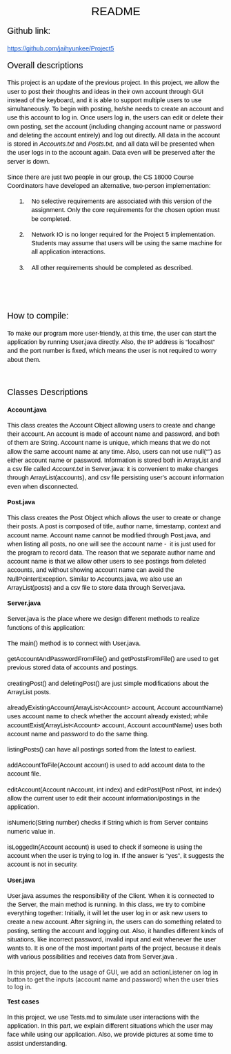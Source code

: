 <p style="text-align: center;"><span style="font-size:20pt;font-family:Arial;color:#000000;background-color:transparent;font-weight:400;font-style:normal;font-variant:normal;text-decoration:none;vertical-align:baseline;white-space:pre;white-space:pre-wrap;">README</span></p>
<p dir="ltr" style="line-height:1.38;margin-top:12pt;margin-bottom:12pt;"><span style="font-size:15pt;font-family:Arial;color:#000000;background-color:transparent;font-weight:400;font-style:normal;font-variant:normal;text-decoration:none;vertical-align:baseline;white-space:pre;white-space:pre-wrap;">Github link:&nbsp;</span></p>
<p dir="ltr" style="line-height:1.38;margin-top:12pt;margin-bottom:12pt;"><a href="https://github.com/jaihyunkee/Project5" style="text-decoration:none;"><span style="font-size:11pt;font-family:Arial;color:#1155cc;background-color:transparent;font-weight:400;font-style:normal;font-variant:normal;text-decoration:underline;-webkit-text-decoration-skip:none;text-decoration-skip-ink:none;vertical-align:baseline;white-space:pre;white-space:pre-wrap;">https://github.com/jaihyunkee/Project5</span></a></p>
<p dir="ltr" style="line-height:1.38;margin-top:12pt;margin-bottom:12pt;"><span style="font-size:15pt;font-family:Arial;color:#000000;background-color:transparent;font-weight:400;font-style:normal;font-variant:normal;text-decoration:none;vertical-align:baseline;white-space:pre;white-space:pre-wrap;">Overall descriptions</span></p>
<p dir="ltr" style="line-height:1.38;margin-top:12pt;margin-bottom:12pt;"><span style="font-size:11pt;font-family:Arial;color:#000000;background-color:transparent;font-weight:400;font-style:normal;font-variant:normal;text-decoration:none;vertical-align:baseline;white-space:pre;white-space:pre-wrap;">This project is an update of the previous project. In this project, we allow the user to post their thoughts and ideas in their own account through GUI instead of the keyboard, and it is able to support multiple users to use simultaneously. To begin with posting, he/she needs to create an account and use this account to log in. Once users log in, the users can edit or delete their own posting, set the account (including changing account name or password and deleting the account entirely) and log out directly. All data in the account is stored in&nbsp;</span><span style="font-size:11pt;font-family:Arial;color:#000000;background-color:transparent;font-weight:400;font-style:italic;font-variant:normal;text-decoration:none;vertical-align:baseline;white-space:pre;white-space:pre-wrap;">Accounts.txt</span><span style="font-size:11pt;font-family:Arial;color:#000000;background-color:transparent;font-weight:400;font-style:normal;font-variant:normal;text-decoration:none;vertical-align:baseline;white-space:pre;white-space:pre-wrap;">&nbsp;and&nbsp;</span><span style="font-size:11pt;font-family:Arial;color:#000000;background-color:transparent;font-weight:400;font-style:italic;font-variant:normal;text-decoration:none;vertical-align:baseline;white-space:pre;white-space:pre-wrap;">Posts.txt</span><span style="font-size:11pt;font-family:Arial;color:#000000;background-color:transparent;font-weight:400;font-style:normal;font-variant:normal;text-decoration:none;vertical-align:baseline;white-space:pre;white-space:pre-wrap;">, and all data will be presented when the user logs in to the account again. Data even will be preserved after the server is down.</span></p>
<p dir="ltr" style="line-height:1.38;margin-top:12pt;margin-bottom:12pt;"><span style="font-size:11pt;font-family:Arial;color:#000000;background-color:transparent;font-weight:400;font-style:normal;font-variant:normal;text-decoration:none;vertical-align:baseline;white-space:pre;white-space:pre-wrap;">Since there are just two people in our group, the CS 18000 Course Coordinators have developed an alternative, two-person implementation:</span></p>
<p dir="ltr" style="line-height:1.38;margin-left: 21pt;text-indent: -21pt;margin-top:12pt;margin-bottom:12pt;padding:0pt 0pt 0pt 21pt;"><span style="font-size:11pt;font-family:Arial;color:#000000;background-color:transparent;font-weight:400;font-style:normal;font-variant:normal;text-decoration:none;vertical-align:baseline;white-space:pre;white-space:pre-wrap;">1.</span><span style="font-size:6.999999999999999pt;font-family:'Times New Roman';color:#000000;background-color:transparent;font-weight:400;font-style:normal;font-variant:normal;text-decoration:none;vertical-align:baseline;white-space:pre;white-space:pre-wrap;">&nbsp; &nbsp; &nbsp; &nbsp;</span><span style="font-size:11pt;font-family:Arial;color:#000000;background-color:transparent;font-weight:400;font-style:normal;font-variant:normal;text-decoration:none;vertical-align:baseline;white-space:pre;white-space:pre-wrap;">No selective requirements are associated with this version of the assignment. Only the core requirements for the chosen option must be completed.</span></p>
<p dir="ltr" style="line-height:1.38;margin-left: 21pt;text-indent: -21pt;margin-top:12pt;margin-bottom:12pt;padding:0pt 0pt 0pt 21pt;"><span style="font-size:11pt;font-family:Arial;color:#000000;background-color:transparent;font-weight:400;font-style:normal;font-variant:normal;text-decoration:none;vertical-align:baseline;white-space:pre;white-space:pre-wrap;">2.</span><span style="font-size:6.999999999999999pt;font-family:'Times New Roman';color:#000000;background-color:transparent;font-weight:400;font-style:normal;font-variant:normal;text-decoration:none;vertical-align:baseline;white-space:pre;white-space:pre-wrap;">&nbsp; &nbsp; &nbsp; &nbsp;</span><span style="font-size:11pt;font-family:Arial;color:#000000;background-color:transparent;font-weight:400;font-style:normal;font-variant:normal;text-decoration:none;vertical-align:baseline;white-space:pre;white-space:pre-wrap;">Network IO is no longer required for the Project 5 implementation. Students may assume that users will be using the same machine for all application interactions.</span></p>
<p dir="ltr" style="line-height:1.38;margin-left: 21pt;text-indent: -21pt;margin-top:12pt;margin-bottom:12pt;padding:0pt 0pt 0pt 21pt;"><span style="font-size:11pt;font-family:Arial;color:#000000;background-color:transparent;font-weight:400;font-style:normal;font-variant:normal;text-decoration:none;vertical-align:baseline;white-space:pre;white-space:pre-wrap;">3.</span><span style="font-size:6.999999999999999pt;font-family:'Times New Roman';color:#000000;background-color:transparent;font-weight:400;font-style:normal;font-variant:normal;text-decoration:none;vertical-align:baseline;white-space:pre;white-space:pre-wrap;">&nbsp; &nbsp; &nbsp; &nbsp;</span><span style="font-size:11pt;font-family:Arial;color:#000000;background-color:transparent;font-weight:400;font-style:normal;font-variant:normal;text-decoration:none;vertical-align:baseline;white-space:pre;white-space:pre-wrap;">All other requirements should be completed as described.</span></p>
<p dir="ltr" style="line-height:1.38;margin-top:12pt;margin-bottom:12pt;"><span style="font-size:11pt;font-family:Arial;color:#000000;background-color:transparent;font-weight:400;font-style:normal;font-variant:normal;text-decoration:none;vertical-align:baseline;white-space:pre;white-space:pre-wrap;">&nbsp;</span></p>
<p dir="ltr" style="line-height:1.38;margin-top:12pt;margin-bottom:12pt;"><span style="font-size:11pt;font-family:Arial;color:#000000;background-color:transparent;font-weight:400;font-style:normal;font-variant:normal;text-decoration:none;vertical-align:baseline;white-space:pre;white-space:pre-wrap;">&nbsp;</span></p>
<p dir="ltr" style="line-height:1.38;margin-top:12pt;margin-bottom:12pt;"><span style="font-size:15pt;font-family:Arial;color:#000000;background-color:transparent;font-weight:400;font-style:normal;font-variant:normal;text-decoration:none;vertical-align:baseline;white-space:pre;white-space:pre-wrap;">How to compile:</span></p>
<p dir="ltr" style="line-height:1.38;margin-top:12pt;margin-bottom:12pt;"><span style="font-size:11pt;font-family:Arial;color:#000000;background-color:transparent;font-weight:400;font-style:normal;font-variant:normal;text-decoration:none;vertical-align:baseline;white-space:pre;white-space:pre-wrap;">To make our program more user-friendly, at this time, the user can start the application by running User.java directly. Also, the IP address is &ldquo;localhost&rdquo; and the port number is fixed, which means the user is not required to worry about them.</span></p>
<p dir="ltr" style="line-height:1.38;margin-top:12pt;margin-bottom:12pt;"><span style="font-size:11pt;font-family:Arial;color:#000000;background-color:transparent;font-weight:400;font-style:normal;font-variant:normal;text-decoration:none;vertical-align:baseline;white-space:pre;white-space:pre-wrap;">&nbsp;</span></p>
<p dir="ltr" style="line-height:1.38;margin-top:12pt;margin-bottom:12pt;"><span style="font-size:15pt;font-family:Arial;color:#000000;background-color:transparent;font-weight:400;font-style:normal;font-variant:normal;text-decoration:none;vertical-align:baseline;white-space:pre;white-space:pre-wrap;">Classes Descriptions</span></p>
<p dir="ltr" style="line-height:1.38;margin-top:12pt;margin-bottom:12pt;"><span style="font-size:11pt;font-family:Arial;color:#000000;background-color:transparent;font-weight:700;font-style:normal;font-variant:normal;text-decoration:none;vertical-align:baseline;white-space:pre;white-space:pre-wrap;">Account.java</span></p>
<p dir="ltr" style="line-height:1.38;margin-top:12pt;margin-bottom:12pt;"><span style="font-size:11pt;font-family:Arial;color:#000000;background-color:transparent;font-weight:400;font-style:normal;font-variant:normal;text-decoration:none;vertical-align:baseline;white-space:pre;white-space:pre-wrap;">This class creates the Account Object allowing users to create and change their account. An account is made of account name and password, and both of them are String. Account name is unique, which means that we do not allow the same account name at any time. Also, users can not use null(&ldquo;&rdquo;) as either account name or password. Information is stored both in ArrayList and a csv file called&nbsp;</span><span style="font-size:11pt;font-family:Arial;color:#000000;background-color:transparent;font-weight:400;font-style:italic;font-variant:normal;text-decoration:none;vertical-align:baseline;white-space:pre;white-space:pre-wrap;">Account.txt</span><span style="font-size:11pt;font-family:Arial;color:#000000;background-color:transparent;font-weight:400;font-style:normal;font-variant:normal;text-decoration:none;vertical-align:baseline;white-space:pre;white-space:pre-wrap;">&nbsp;in Server.java: it is convenient to make changes through ArrayList(accounts), and csv file persisting user&rsquo;s account information even when disconnected.</span></p>
<p dir="ltr" style="line-height:1.38;margin-top:12pt;margin-bottom:12pt;"><span style="font-size:11pt;font-family:Arial;color:#000000;background-color:transparent;font-weight:700;font-style:normal;font-variant:normal;text-decoration:none;vertical-align:baseline;white-space:pre;white-space:pre-wrap;">Post.java</span></p>
<p dir="ltr" style="line-height:1.38;margin-top:12pt;margin-bottom:12pt;"><span style="font-size:11pt;font-family:Arial;color:#000000;background-color:transparent;font-weight:400;font-style:normal;font-variant:normal;text-decoration:none;vertical-align:baseline;white-space:pre;white-space:pre-wrap;">This class creates the Post Object which allows the user to create or change their posts. A post is composed of title, author name, timestamp, context and account name. Account name cannot be modified through Post.java, and when listing all posts, no one will see the account name - &nbsp;it is just used for the program to record data. The reason that we separate author name and account name is that we allow other users to see postings from deleted accounts, and without showing account name can avoid the NullPointerException. Similar to Accounts.java, we also use an ArrayList(posts) and a csv file to store data through Server.java.</span></p>
<p dir="ltr" style="line-height:1.38;margin-top:12pt;margin-bottom:12pt;"><span style="font-size:11pt;font-family:Arial;color:#000000;background-color:transparent;font-weight:700;font-style:normal;font-variant:normal;text-decoration:none;vertical-align:baseline;white-space:pre;white-space:pre-wrap;">Server.java</span></p>
<p dir="ltr" style="line-height:1.38;margin-top:12pt;margin-bottom:12pt;"><span style="font-size:11pt;font-family:Arial;color:#000000;background-color:transparent;font-weight:400;font-style:normal;font-variant:normal;text-decoration:none;vertical-align:baseline;white-space:pre;white-space:pre-wrap;">Server.java is the place where we design different methods to realize functions of this application:</span></p>
<p dir="ltr" style="line-height:1.38;margin-top:12pt;margin-bottom:12pt;"><span style="font-size:11pt;font-family:Arial;color:#000000;background-color:transparent;font-weight:400;font-style:normal;font-variant:normal;text-decoration:none;vertical-align:baseline;white-space:pre;white-space:pre-wrap;">The main() method is to connect with User.java.</span></p>
<p dir="ltr" style="line-height:1.38;margin-top:12pt;margin-bottom:12pt;"><span style="font-size:11pt;font-family:Arial;color:#000000;background-color:transparent;font-weight:400;font-style:normal;font-variant:normal;text-decoration:none;vertical-align:baseline;white-space:pre;white-space:pre-wrap;">getAccountAndPasswordFromFile() and getPostsFromFile() are used to get previous stored data of accounts and postings.</span></p>
<p dir="ltr" style="line-height:1.38;margin-top:12pt;margin-bottom:12pt;"><span style="font-size:11pt;font-family:Arial;color:#000000;background-color:transparent;font-weight:400;font-style:normal;font-variant:normal;text-decoration:none;vertical-align:baseline;white-space:pre;white-space:pre-wrap;">creatingPost() and deletingPost() are just simple modifications about the ArrayList posts.</span></p>
<p dir="ltr" style="line-height:1.38;margin-top:12pt;margin-bottom:12pt;"><span style="font-size:11pt;font-family:Arial;color:#000000;background-color:transparent;font-weight:400;font-style:normal;font-variant:normal;text-decoration:none;vertical-align:baseline;white-space:pre;white-space:pre-wrap;">alreadyExistingAccount(ArrayList&lt;Account&gt; account, Account accountName) uses account name to check whether the account already existed; while accountExist(ArrayList&lt;Account&gt; account, Account accountName) uses both account name and password to do the same thing.</span></p>
<p dir="ltr" style="line-height:1.38;margin-top:12pt;margin-bottom:12pt;"><span style="font-size:11pt;font-family:Arial;color:#000000;background-color:transparent;font-weight:400;font-style:normal;font-variant:normal;text-decoration:none;vertical-align:baseline;white-space:pre;white-space:pre-wrap;">listingPosts() can have all postings sorted from the latest to earliest.</span></p>
<p dir="ltr" style="line-height:1.38;margin-top:12pt;margin-bottom:12pt;"><span style="font-size:11pt;font-family:Arial;color:#000000;background-color:transparent;font-weight:400;font-style:normal;font-variant:normal;text-decoration:none;vertical-align:baseline;white-space:pre;white-space:pre-wrap;">addAccountToFile(Account account) is used to add account data to the account file.</span></p>
<p dir="ltr" style="line-height:1.38;margin-top:12pt;margin-bottom:12pt;"><span style="font-size:11pt;font-family:Arial;color:#000000;background-color:transparent;font-weight:400;font-style:normal;font-variant:normal;text-decoration:none;vertical-align:baseline;white-space:pre;white-space:pre-wrap;">editAccount(Account nAccount, int index) and editPost(Post nPost, int index) allow the current user to edit their account information/postings in the application.</span></p>
<p dir="ltr" style="line-height:1.38;margin-top:12pt;margin-bottom:12pt;"><span style="font-size:11pt;font-family:Arial;color:#000000;background-color:transparent;font-weight:400;font-style:normal;font-variant:normal;text-decoration:none;vertical-align:baseline;white-space:pre;white-space:pre-wrap;">isNumeric(String number) checks if String which is from Server contains numeric value in.</span></p>
<p dir="ltr" style="line-height:1.38;margin-top:12pt;margin-bottom:12pt;"><span style="font-size:11pt;font-family:Arial;color:#000000;background-color:transparent;font-weight:400;font-style:normal;font-variant:normal;text-decoration:none;vertical-align:baseline;white-space:pre;white-space:pre-wrap;">isLoggedIn(Account account) is used to check if someone is using the account when the user is trying to log in. If the answer is &ldquo;yes&rdquo;, it suggests the account is not in security.&nbsp;</span></p>
<p dir="ltr" style="line-height:1.38;margin-top:12pt;margin-bottom:12pt;"><span style="font-size:11pt;font-family:Arial;color:#000000;background-color:transparent;font-weight:700;font-style:normal;font-variant:normal;text-decoration:none;vertical-align:baseline;white-space:pre;white-space:pre-wrap;">User.java</span></p>
<p dir="ltr" style="line-height:1.38;margin-top:12pt;margin-bottom:12pt;"><span style="font-size:11pt;font-family:Arial;color:#000000;background-color:transparent;font-weight:400;font-style:normal;font-variant:normal;text-decoration:none;vertical-align:baseline;white-space:pre;white-space:pre-wrap;">User.java assumes the responsibility of the Client. When it is connected to the Server, the main method is running. In this class, we try to combine everything together: Initially, it will let the user log in or ask new users to create a new account. After signing in, the users can do something related to posting, setting the account and logging out. Also, it handles different kinds of situations, like incorrect password, invalid input and exit whenever the user wants to. It is one of the most important parts of the project, because it deals with various possibilities and receives data from Server.java .</span></p>
<p>In this project, due to the usage of GUI, we add an actionListener on log in button to get the inputs (account name and password) when the user tries to log in.&nbsp;</p>
<p dir="ltr" style="line-height:1.38;margin-top:12pt;margin-bottom:12pt;"><span style="font-size:11pt;font-family:Arial;color:#000000;background-color:transparent;font-weight:700;font-style:normal;font-variant:normal;text-decoration:none;vertical-align:baseline;white-space:pre;white-space:pre-wrap;">Test cases</span></p>
<p dir="ltr" style="line-height:1.38;margin-top:12pt;margin-bottom:12pt;"><span style="font-size:11pt;font-family:Arial;color:#000000;background-color:transparent;font-weight:400;font-style:normal;font-variant:normal;text-decoration:none;vertical-align:baseline;white-space:pre;white-space:pre-wrap;">In this project, we use Tests.md to simulate user interactions with the application. In this part, we explain different situations which the user may face while using our application. Also, we provide pictures at some time to assist understanding.</span></p>
<p><br></p>
<p><br></p>

